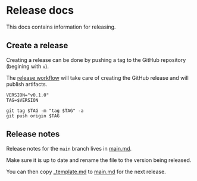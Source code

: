 # Release docs

This docs contains information for releasing.

## Create a release

Creating a release can be done by pushing a tag to the GitHub repository (begining with `v`).

The [release workflow](../.github/workflows/release.yaml) will take care of creating the GitHub release and will publish artifacts.

```shell
VERSION="v0.1.0"
TAG=$VERSION

git tag $TAG -m "tag $TAG" -a
git push origin $TAG
```

## Release notes

Release notes for the `main` branch lives in [main.md](../.release-notes/main.md).

Make sure it is up to date and rename the file to the version being released.

You can then copy [_template.md](../.release-notes/_template.md) to [main.md](../.release-notes/main.md) for the next release.

